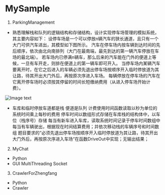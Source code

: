 # MySample

1. ParkingManagement
 - 熟悉理解栈和队列的逻辑结构和存储结构，设计实现停车场管理的模拟系统，其主要内容如下：
 设停车场是一个可以停放n辆汽车的狭长通道，且只有一个大门可供汽车进出，其模型如下图所示。
 汽车在停车场内按车辆到达时间的先后顺序，依次由北向南排列（大门在最南端，最先到达的第一辆汽车停放在车场的最北端）。
 若车场内已停满n辆车，那么后来的汽车能在门外的便道上等候，一旦有车开走，则排在便道上的第一辆车即可开入。
 当停车场内某辆汽车要离开时，在它之后进入的车辆必须先退出停车场按顺序开入临时停放道为其让路，待其开出大门外后，再按原次序进入车场。
 每辆停放在停车场的汽车在它离开停车场时必须按其停留的时间长短缴纳费用（从进入停车场开始计费）。
 
 ![Image text](https://img-blog.csdnimg.cn/20190111154632205.png)

 - 车库和临时停放车道都是栈
 便道是队列
 计费使用时间函数读取以秒为单位的系统时间乘上每秒的费用
 停车时间以数组形式存储在车库栈的结构体中，以车位（栈序号）存储
 每当有新车进入车库，读取系统时间记录于停车时间数组中
 每当有车辆驶出，根据现在时间结算费用；并依次移动栈的车辆序号和时间数组
 题目要求的“必须先退出停车场按顺序开入临时停放道为其让路，待其开出大门外后，再按原次序进入车场“在函数DriveOut中实现；无输出结果；

2. MyChat
 - Python
 - GUI MultiThreading Socket
 
3. CrawlerForZhengfang
 - Python
 - Crawler
